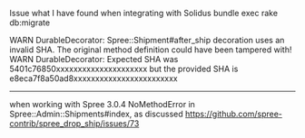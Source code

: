 Issue what I have found when integrating with Solidus
  bundle exec rake db:migrate

WARN  DurableDecorator: Spree::Shipment#after_ship decoration uses an invalid SHA. The original method definition could have been tampered with!
WARN  DurableDecorator: Expected SHA was 5401c76850xxxxxxxxxxxxxxxxxxxxx but the provided SHA is e8eca7f8a50ad8xxxxxxxxxxxxxxxxxxxxxxxx



------------

when working with Spree 3.0.4
NoMethodError in Spree::Admin::Shipments#index, as discussed https://github.com/spree-contrib/spree_drop_ship/issues/73
